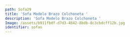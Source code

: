 ```yaml
---
path: Sofa29
title: 'Sofa Modelo Brazo Colchoneta '
description: 'Sofa Modelo Brazo Colchoneta '
Image: /assets/b911fbdf-d7d3-4842-8bdb-8c3cbdcff12b.jpg
identifier: sofas
---
```


